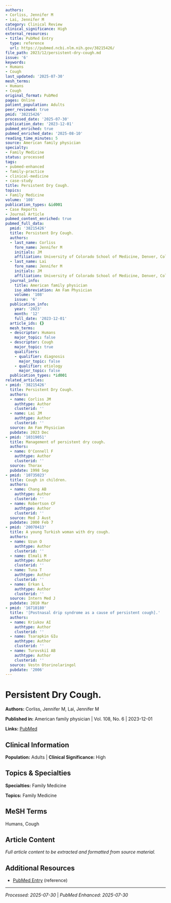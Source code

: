 ```yaml
---
authors:
- Corliss, Jennifer M
- Lai, Jennifer M
category: Clinical Review
clinical_significance: High
external_resources:
- title: PubMed Entry
  type: reference
  url: https://pubmed.ncbi.nlm.nih.gov/38215426/
file_path: 2023/12/persistent-dry-cough.md
issue: '6'
keywords:
- Humans
- Cough
last_updated: '2025-07-30'
mesh_terms:
- Humans
- Cough
original_format: PubMed
pages: Online
patient_population: Adults
peer_reviewed: true
pmid: '38215426'
processed_date: '2025-07-30'
publication_date: '2023-12-01'
pubmed_enriched: true
pubmed_enriched_date: '2025-08-10'
reading_time_minutes: 5
source: American family physician
specialty:
- Family Medicine
status: processed
tags:
- pubmed-enhanced
- family-practice
- clinical-medicine
- case-study
title: Persistent Dry Cough.
topics:
- Family Medicine
volume: '108'
publication_types: &id001
- Case Reports
- Journal Article
pubmed_content_enriched: true
pubmed_full_data:
  pmid: '38215426'
  title: Persistent Dry Cough.
  authors:
  - last_name: Corliss
    fore_name: Jennifer M
    initials: JM
    affiliation: University of Colorado School of Medicine, Denver, Colorado.
  - last_name: Lai
    fore_name: Jennifer M
    initials: JM
    affiliation: University of Colorado School of Medicine, Denver, Colorado.
  journal_info:
    title: American family physician
    iso_abbreviation: Am Fam Physician
    volume: '108'
    issue: '6'
  publication_info:
    year: '2023'
    month: '12'
    full_date: '2023-12-01'
  article_ids: {}
  mesh_terms:
  - descriptor: Humans
    major_topic: false
  - descriptor: Cough
    major_topic: true
    qualifiers:
    - qualifier: diagnosis
      major_topic: false
    - qualifier: etiology
      major_topic: false
  publication_types: *id001
related_articles:
- pmid: '38215426'
  title: Persistent Dry Cough.
  authors:
  - name: Corliss JM
    authtype: Author
    clusterid: ''
  - name: Lai JM
    authtype: Author
    clusterid: ''
  source: Am Fam Physician
  pubdate: 2023 Dec
- pmid: '10319051'
  title: Management of persistent dry cough.
  authors:
  - name: O'Connell F
    authtype: Author
    clusterid: ''
  source: Thorax
  pubdate: 1998 Sep
- pmid: '10735023'
  title: Cough in children.
  authors:
  - name: Chang AB
    authtype: Author
    clusterid: ''
  - name: Robertson CF
    authtype: Author
    clusterid: ''
  source: Med J Aust
  pubdate: 2000 Feb 7
- pmid: '20070413'
  title: A young Turkish woman with dry cough.
  authors:
  - name: Uzun O
    authtype: Author
    clusterid: ''
  - name: Elmali M
    authtype: Author
    clusterid: ''
  - name: Tuna T
    authtype: Author
    clusterid: ''
  - name: Erkan L
    authtype: Author
    clusterid: ''
  source: Intern Med J
  pubdate: 2010 Mar
- pmid: '16710180'
  title: '[Postnasal drip syndrome as a cause of persistent cough].'
  authors:
  - name: Kriukov AI
    authtype: Author
    clusterid: ''
  - name: Tsarapkin GIu
    authtype: Author
    clusterid: ''
  - name: Turovskiĭ AB
    authtype: Author
    clusterid: ''
  source: Vestn Otorinolaringol
  pubdate: '2006'
---
```


# Persistent Dry Cough.

**Authors:** Corliss, Jennifer M, Lai, Jennifer M

**Published in:** American family physician | Vol. 108, No. 6 | 2023-12-01

**Links:** [PubMed](https://pubmed.ncbi.nlm.nih.gov/38215426/)

## Clinical Information

**Population:** Adults | **Clinical Significance:** High

## Topics & Specialties

**Specialties:** Family Medicine

**Topics:** Family Medicine

## MeSH Terms

Humans, Cough

## Article Content

*Full article content to be extracted and formatted from source material.*

## Additional Resources

- [PubMed Entry](https://pubmed.ncbi.nlm.nih.gov/38215426/) (reference)

---

*Processed: 2025-07-30* | *PubMed Enhanced: 2025-07-30*
